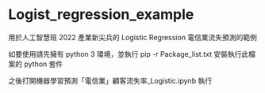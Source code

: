 # Logist_regression_example

用於人工智慧班 2022 產業新尖兵的 Logistic Regression 電信業流失預測的範例

如要使用請先擁有 python 3 環境，並執行 pip -r Package_list.txt 安裝執行此檔案的 python 套件

之後打開機器學習預測「電信業」顧客流失率\_Logistic.ipynb 執行
